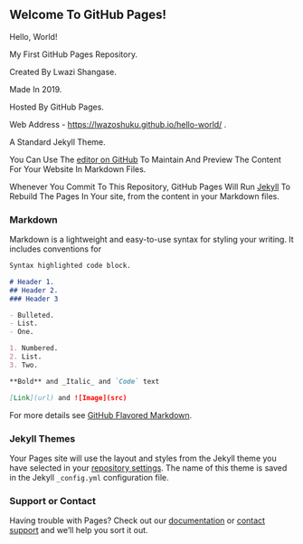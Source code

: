  ## Welcome To GitHub Pages!

Hello, World!

My First GitHub Pages Repository.

Created By Lwazi Shangase.

Made In 2019.

Hosted By GitHub Pages.

Web Address - https://lwazoshuku.github.io/hello-world/ .

A Standard Jekyll Theme.

You Can Use The [editor on GitHub](https://github.com/LwazoShuku/hello-world/edit/master/README.md) To Maintain And Preview The Content For Your Website In Markdown Files.

Whenever You Commit To This Repository, GitHub Pages Will Run [Jekyll](https://jekyllrb.com/) To Rebuild The Pages In Your site, from the content in your Markdown files.

### Markdown

Markdown is a lightweight and easy-to-use syntax for styling your writing. It includes conventions for

```markdown
Syntax highlighted code block.

# Header 1.
## Header 2.
### Header 3

- Bulleted.
- List.
- One.

1. Numbered.
2. List.
3. Two.

**Bold** and _Italic_ and `Code` text

[Link](url) and ![Image](src)
```

For more details see [GitHub Flavored Markdown](https://guides.github.com/features/mastering-markdown/).

### Jekyll Themes

Your Pages site will use the layout and styles from the Jekyll theme you have selected in your [repository settings](https://github.com/LwazoShuku/hello-world/settings). The name of this theme is saved in the Jekyll `_config.yml` configuration file.

### Support or Contact

Having trouble with Pages? Check out our [documentation](https://help.github.com/categories/github-pages-basics/) or [contact support](https://github.com/contact) and we’ll help you sort it out.

